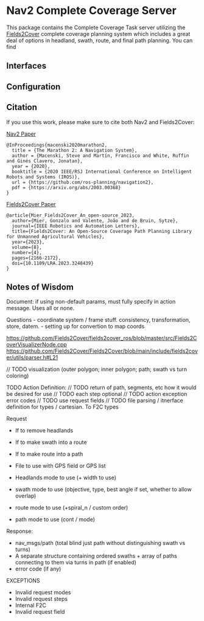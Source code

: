 # Nav2 Complete Coverage Server

This package contains the Complete Coverage Task server utilizing the [Fields2Cover](https://github.com/Fields2Cover/Fields2Cover) complete coverage planning system which includes a great deal of options in headland, swath, route, and final path planning. You can find 

## Interfaces


## Configuration

## Citation

If you use this work, please make sure to cite both Nav2 and Fields2Cover:

[Nav2 Paper](https://arxiv.org/abs/2003.00368)

```
@InProceedings{macenski2020marathon2,
  title = {The Marathon 2: A Navigation System},
  author = {Macenski, Steve and Martín, Francisco and White, Ruffin and Ginés Clavero, Jonatan},
  year = {2020},
  booktitle = {2020 IEEE/RSJ International Conference on Intelligent Robots and Systems (IROS)},
  url = {https://github.com/ros-planning/navigation2},
  pdf = {https://arxiv.org/abs/2003.00368}
}
```

[Fields2Cover Paper](https://arxiv.org/pdf/2210.07838.pdf)

```
@article{Mier_Fields2Cover_An_open-source_2023,
  author={Mier, Gonzalo and Valente, João and de Bruin, Sytze},
  journal={IEEE Robotics and Automation Letters},
  title={Fields2Cover: An Open-Source Coverage Path Planning Library for Unmanned Agricultural Vehicles},
  year={2023},
  volume={8},
  number={4},
  pages={2166-2172},
  doi={10.1109/LRA.2023.3248439}
}
```

## Notes of Wisdom

Document: if using non-default params, must fully specify in action message. Uses all or none.


Questions
	- coordinate system / frame stuff. consistency, transformation, store, datem. 
	- setting up for convertion to map coords

https://github.com/Fields2Cover/fields2cover_ros/blob/master/src/Fields2CoverVisualizerNode.cpp
https://github.com/Fields2Cover/Fields2Cover/blob/main/include/fields2cover/utils/parser.h#L21


// TODO visualization (outer polygon; inner polygon; path; swath vs turn coloring)




TODO Action Definition:
// TODO return of path, segments, etc how it would be desired for use
// TODO each step optional
// TODO action exception error codes
// TODO use request fields
// TODO file parsing / itnerface definition for types / cartesian. To F2C types


Request
  - If to remove headlands
  - If to make swath into a route
  - If to make route into a path

  - File to use with GPS field or GPS list
  
  - Headlands mode to use (+ width to use)
  - swath mode to use (objective, type, best angle if set, whether to allow overlap)
  - route mode to use (+spiral_n / custom order)
  - path mode to use (cont / mode)


Response:
  - nav_msgs/path (total blind just path without distinguishing swath vs turns)
  - A separate structure containing ordered swaths + array of paths connecting to them via turns in path (if enabled)
  - error code (if any)


EXCEPTIONS
  - Invalid request modes
  - Invalid request steps
  - Internal F2C
  - Invalid request field



